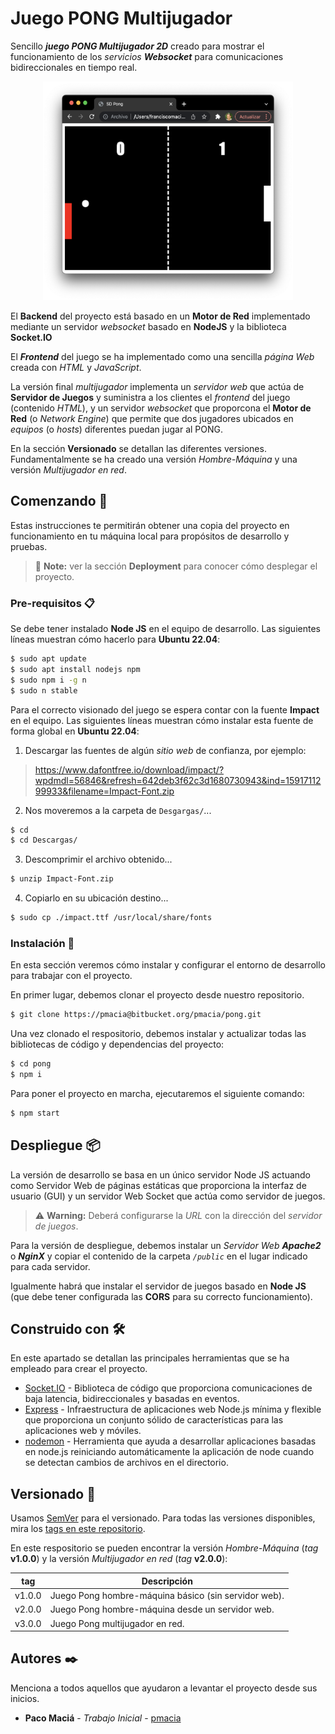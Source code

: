 # Juego PONG Multijugador

Sencillo _**juego PONG Multijugador 2D**_ creado para mostrar el funcionamiento de los _servicios **Websocket**_ para comunicaciones bidireccionales en tiempo real.

<!-- ![Captura de pantalla del Juego Pong](./pong.png "Juego Pong") -->
<p style="text-align:center"><img src="./pong.png" width="400" height="350"></p>

El **Backend** del proyecto está basado en un **Motor de Red** implementado mediante un servidor _websocket_ basado en **NodeJS** y la biblioteca **Socket.IO**

El _**Frontend**_ del juego se ha implementado como una sencilla _página Web_ creada con _HTML_ y _JavaScript_.

La versión final *multijugador* implementa un *servidor web* que actúa de **Servidor de Juegos** y suministra a los clientes el _frontend_ del juego (contenido _HTML_), y un servidor _websocket_ que proporcona el **Motor de Red** (o _Network Engine_) que permite que  dos jugadores ubicados en _equipos_ (o _hosts_) diferentes puedan jugar al PONG.

En la sección **Versionado** se detallan las diferentes versiones. Fundamentalmente se ha creado una versión _Hombre-Máquina_ y una versión _Multijugador en red_.

## Comenzando 🚀

Estas instrucciones te permitirán obtener una copia del proyecto en funcionamiento en tu máquina local para propósitos de desarrollo y pruebas.

> :memo: **Note:** ver la sección **Deployment** para conocer cómo desplegar el proyecto.

### Pre-requisitos 📋

Se debe tener instalado **Node JS** en el equipo de desarrollo. Las siguientes líneas muestran cómo hacerlo para **Ubuntu 22.04**:

```sh
$ sudo apt update
$ sudo apt install nodejs npm
$ sudo npm i -g n
$ sudo n stable
```

Para el correcto visionado del juego se espera contar con la fuente **Impact** en el equipo. Las siguientes líneas muestran cómo instalar esta fuente de forma global en **Ubuntu 22.04**:

1. Descargar las fuentes de algún *sitio web* de confianza, por ejemplo:
> https://www.dafontfree.io/download/impact/?wpdmdl=56846&refresh=642deb3f62c3d1680730943&ind=1591711299933&filename=Impact-Font.zip

2. Nos moveremos a la carpeta de ```Desgargas/```...
```sh
$ cd
$ cd Descargas/
```

3. Descomprimir el archivo obtenido...
```sh
$ unzip Impact-Font.zip
```

4. Copiarlo en su ubicación destino... 

```sh
$ sudo cp ./impact.ttf /usr/local/share/fonts
```

### Instalación 🔧

En esta sección veremos cómo instalar y configurar el entorno de desarrollo para trabajar con el proyecto.

En primer lugar, debemos clonar el proyecto desde nuestro repositorio.

```sh
$ git clone https://pmacia@bitbucket.org/pmacia/pong.git
```

Una vez clonado el respositorio, debemos instalar y actualizar todas las bibliotecas de código y dependencias del proyecto:

```sh
$ cd pong
$ npm i
```

Para poner el proyecto en marcha, ejecutaremos el siguiente comando:

```sh
$ npm start
```

## Despliegue 📦

La versión de desarrollo se basa en un único servidor Node JS actuando como Servidor Web de páginas estáticas que proporciona la interfaz de usuario (GUI) y un servidor Web Socket que actúa como servidor de juegos.

> :warning: **Warning:** Deberá configurarse la *URL* con la dirección del *servidor de juegos*.

Para la versión de despliegue, debemos instalar un _Servidor Web **Apache2**_ o _**NginX**_ y copiar el contenido de la carpeta _`/public`_ en el lugar indicado para cada servidor.

Igualmente habrá que instalar el servidor de juegos basado en **Node JS** (que debe tener configurada las **CORS** para su correcto funcionamiento).

## Construido con 🛠️

En este apartado se detallan las principales herramientas que se ha empleado para crear el proyecto.

* [Socket.IO](https://socket.io/docs/v4/) - Biblioteca de código que proporciona comunicaciones de baja latencia, bidireccionales y basadas en eventos.
* [Express](https://expressjs.com/es/) - Infraestructura de aplicaciones web Node.js mínima y flexible que proporciona un conjunto sólido de características para las aplicaciones web y móviles.
* [nodemon](https://www.npmjs.com/package/nodemon) - Herramienta que ayuda a desarrollar aplicaciones basadas en node.js reiniciando automáticamente la aplicación de node cuando se detectan cambios de archivos en el directorio.

## Versionado 📌

Usamos [SemVer](http://semver.org/) para el versionado. Para todas las versiones disponibles, mira los [tags en este repositorio](https://bitbucket.org/pmacia/pong/tags).

En este respositorio se pueden encontrar la versión _Hombre-Máquina_ (_tag_ **v1.0.0**) y la versión _Multijugador en red_ (_tag_ **v2.0.0**):

tag    | Descripción
------ | ------------------------------------------
v1.0.0 | Juego Pong hombre-máquina básico (sin servidor web).
v2.0.0 | Juego Pong hombre-máquina desde un servidor web.
v3.0.0 | Juego Pong multijugador en red.

## Autores ✒️

Menciona a todos aquellos que ayudaron a levantar el proyecto desde sus inicios.

* **Paco Maciá** - *Trabajo Inicial* - [pmacia](https://bitbucket.org/pmacia)

